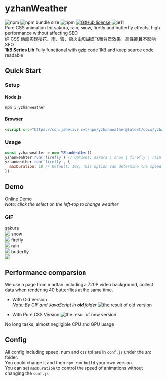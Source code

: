 # yzhanWeather
![npm](https://img.shields.io/npm/v/yzhanweather)
![npm bundle size](https://img.shields.io/bundlephobia/minzip/yzhanweather)
![npm](https://img.shields.io/npm/dt/yzhanweather)
[![GitHub license](https://img.shields.io/github/license/mantoufan/yzhanweather)](https://github.com/mantoufan/yzhanweather/blob/main/LICENSE)
![ie11](https://img.shields.io/badge/IE-11-skyblue)  
Pure CSS animation for sakura, rain, snow, firefly and butterfly effects, high performance without affecting SEO   
纯 CSS 动画实现樱花、雨、雪、萤火虫和蝴蝶飞舞背景效果，高性能且不影响 SEO  
**1kB Series Lib** Fully functional with gzip code 1kB and keep source code readable
## Quick Start
### Setup
#### Node.js
```javascript
npm i yzhanweather
```
#### Browser
```html
<script src="https://cdn.jsdelivr.net/npm/yzhanweather@latest/docs/yzhanweather.min.js"></script>
```
### Usage
```javascript 
const yzhanweahter = new YZhanWeather()
yzhanweahter.run('firefly') // Options: sakura | snow | firefly | rain | butterfly 
yzhanweather.run('firefly', {
  maxDuration: 10 // Default: 10s, this option can determine the speed of animations
})
```
## Demo
[Online Demo](https://mantoufan.github.io/yzhanWeather/)  
*Note: click the select on the left-top to change weather*

### GIF
sakura  
![](https://s2.loli.net/2023/02/26/FXZwUh5pA3P6xHT.gif)
snow  
![](https://s2.loli.net/2023/02/26/TKJy1qS9LHgntFC.gif)
firefly   
![](https://s2.loli.net/2023/02/26/DnhjpbHgPizZrw2.gif)
rain  
![](https://s2.loli.net/2023/02/26/X2RjoHuw18SslxD.gif)
butterfly   
![](https://s2.loli.net/2023/02/26/QlyUdq3jeRThkNZ.gif)
 

## Performance comparsion
We use a page from madfan including a 720P video background, collect data when rendering 40 butterflies at the same time.
- With Old Version  
*Note: By GIF and JavaScript in **old** folder*
![the result of old version](https://s2.loli.net/2023/02/26/tb4m3GvEHdhxCq2.jpg)

- With Pure CSS Version
![the result of new version](https://s2.loli.net/2023/02/26/v9dJaItjX1Z6Unh.jpg)

No long tasks, almost negligible CPU and GPU usage

## Config
All config including speed, num and css tpl are in `conf.js` under the *src* folder.  
You could change it and then `npm run build` your own version.   
You can set `maxDuration` to control the speed of animations without changing the `conf.js`